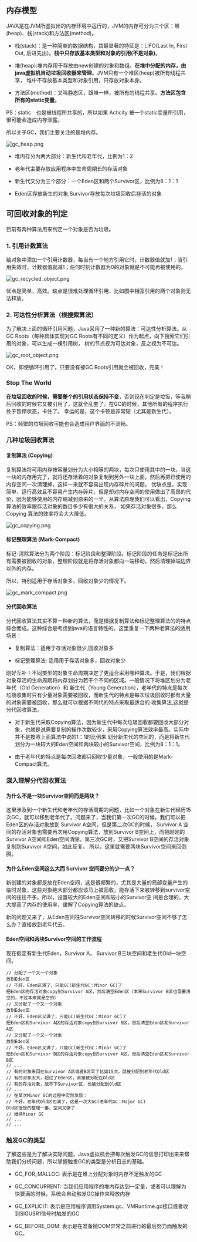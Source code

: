 ## 内存模型

JAVA是在JVM所虚拟出的内存环境中运行的，JVM的内存可分为三个区：堆(heap)、栈(stack)和方法区(method)。

* 栈(stack)：是一种简单的数据结构，其最显著的特征是：LIFO(Last In, First Out, 后进先出)。__栈中只存放基本类型和对象的引用(不是对象)__。

* 堆(heap):堆内存用于存放由new创建的对象和数组。__在堆中分配的内存，由java虚拟机自动垃圾回收器来管理__。JVM只有一个堆区(heap)被所有线程共享，
  堆中不存放基本类型和对象引用，只存放对象本身。

* 方法区(method)：又叫静态区，跟堆一样，被所有的线程共享。__方法区包含所有的static变量__。

PS：static　也是被线程所共享的，所以如果 Acticity 被一个static变量所引用，很可能会造成内存泄露。

所以关于GC，我们主要关注的是堆内存。

![gc_heap.png]()

* 堆内存分为两大部分：新生代和老年代，比例为1：2

* 老年代主要存放应用程序中生命周期长的存活对象

* 新生代又分为三个部分：一个Eden区和两个Survivor区，比例为8：1：1

* Eden区存放新生的对象,Survivor存放每次垃圾回收后存活的对象

## 可回收对象的判定

目前有两种算法用来判定一个对象是否为垃圾。

### 1. 引用计数算法

给对象中添加一个引用计数器，每当有一个地方引用它时，计数器值就加1；当引用失效时，计数器值就减1；任何时刻计数器为0的对象就是不可能再被使用的。

![gc_recycled_object.png]()

优点是简单，高效。缺点是很难处理循环引用，比如图中相互引用的两个对象则无法释放。

### 2. 可达性分析算法（根搜索算法）

为了解决上面的循环引用问题，Java采用了一种新的算法：可达性分析算法。从GC Roots（每种具体实现对GC Roots有不同的定义）作为起点，向下搜索它们引用的对象，可以生成一棵引用树，
树的节点视为可达对象，反之视为不可达。

![gc_root_object.png]()

OK，即使循环引用了，只要没有被GC Roots引用就会被回收，完美！

### Stop The World

__在垃圾回收的时候，需要整个的引用状态保持不变__，否则现在判定是垃圾，等我稍后回收的时候它又被引用了，这就全乱套了。在GC的时候，其他所有的程序执行处于暂停状态，卡住了。
幸运的是，这个卡顿是非常短（尤其是新生代）。

PS：频繁的垃圾回收可能也会造成用户界面的不流畅。

### 几种垃圾回收算法

#### 复制算法 (Copying)

复制算法将可用内存按容量划分为大小相等的两块，每次只使用其中的一块。当这一块的内存用完了，就将还存活着的对象复制到另外一块上面，然后再把已使用的内存空间一次清理掉，这样一来就不容易出现内存碎片的问题。
优缺点是，实现简单，运行高效且不容易产生内存碎片，但是却对内存空间的使用做出了高昂的代价，因为能够使用的内存缩减到原来的一半。从算法原理我们可以看出，Copying算法的效率跟存活对象的数目多少有很大的关系，
如果存活对象很多，那么 Copying 算法的效率将会大大降低。

![gc_copying.png]()


#### 标记整理算法 (Mark-Compact)

标记-清除算法分为两个阶段：标记阶段和整理阶段。标记阶段的任务是标记出所有需要被回收的对象，整理阶段就是将存活对象都向一端移动，然后清理掉端边界以外的内存。

所以，特别适用于存活对象多，回收对象少的情况下。

![gc_mark_compact.png]()


#### 分代回收算法

分代回收算法其实不算一种新的算法，而是根据复制算法和标记整理算法的的特点综合而成。这种综合是考虑到java的语言特性的。这里重复一下两种老算法的适用场景：

* 复制算法：适用于存活对象很少,回收对象多

* 标记整理算法: 适用用于存活对象多，回收对象少

刚好互补！不同类型的对象生命周期决定了更适合采用哪种算法。于是，我们根据对象存活的生命周期将内存划分为若干个不同的区域。一般情况下将堆区划分为老年代（Old Generation）和
新生代（Young Generation），老年代的特点是每次垃圾收集时只有少量对象需要被回收，而新生代的特点是每次垃圾回收时都有大量的对象需要被回收，那么就可以根据不同代的特点采取最适合的
收集算法,这就是分代回收算法。

* 对于新生代采取Copying算法，因为新生代中每次垃圾回收都要回收大部分对象，也就是说需要复制的操作次数较少，采用Copying算法效率最高。实际中并不是按照上面算法中说的1：1的比例来
  划分新生代的空间的，而是将新生代划分为一块较大的Eden空间和两块较小的Survivor空间，比例为8：1：1。

* 由于老年代的特点是每次回收都只回收少量对象，一般使用的是Mark-Compact算法。

### 深入理解分代回收算法

#### 为什么不是一块Survivor空间而是两块？

这里涉及到一个新生代和老年代的存活周期的问题，比如一个对象在新生代经历15次GC，就可以移到老年代了。问题来了，当我们第一次GC的时候，我们可以把Eden区的存活对象放到 Survivor A空间，但是第二次GC的时候，
Survivor A 空间的存活对象也需要再次用Copying算法，放到Survivor B空间上，而把刚刚的Survivor A空间和Eden空间清除。第三次GC时，又把Survivor B空间的存活对象复制到Survivor A空间，如此反复。
所以，这里就需要两块Survivor空间来回倒腾。

#### 为什么Eden空间这么大而 Survivor 空间要分的少一点？

新创建的对象都是放在Eden空间，这是很频繁的，尤其是大量的局部变量产生的临时对象，这些对象绝大部分都应该马上被回收，能存活下来被转移到survivor空间的往往不多。所以，设置较大的Eden空间和较小的Survivor空
间是合理的，大大提高了内存的使用率，缓解了Copying算法的缺点。

新的问题又来了，从Eden空间往Survivor空间转移的时候Survivor空间不够了怎么办？直接放到老年代去。


#### Eden空间和两块Survivor空间的工作流程

现在假定有新生代Eden，Survivor A， Survivor B三块空间和老生代Old一块空间。

```
// 分配了一个又一个对象
放到Eden区
// 不好，Eden区满了，只能GC(新生代GC：Minor GC)了
把Eden区的存活对象copy到Survivor A区，然后清空Eden区（本来Survivor B区也需要清空的，不过本来就是空的）
// 又分配了一个又一个对象
放到Eden区
// 不好，Eden区又满了，只能GC(新生代GC：Minor GC)了
把Eden区和Survivor A区的存活对象copy到Survivor B区，然后清空Eden区和Survivor A区
// 又分配了一个又一个对象
放到Eden区
// 不好，Eden区又满了，只能GC(新生代GC：Minor GC)了
把Eden区和Survivor B区的存活对象copy到Survivor A区，然后清空Eden区和Survivor B区
// ...
// 有的对象来回在Survivor A区或者B区呆了比如15次，就被分配到老年代Old区
// 有的对象太大，超过了Eden区，直接被分配在Old区
// 有的存活对象，放不下Survivor区，也被分配到Old区
// ...
// 在某次Minor GC的过程中突然发现：
// 不好，老年代Old区也满了，这是一次大GC(老年代GC：Major GC)
Old区慢慢的整理一番，空间又够了
// 继续Minor GC
// ...
// ...
```

### 触发GC的类型

了解这些是为了解决实际问题，Java虚拟机会把每次触发GC的信息打印出来来帮助我们分析问题，所以掌握触发GC的类型是分析日志的基础。

* GC_FOR_MALLOC: 表示是在堆上分配对象时内存不足触发的GC

* GC_CONCURRENT: 当我们应用程序的堆内存达到一定量，或者可以理解为快要满的时候，系统会自动触发GC操作来释放内存

* GC_EXPLICIT: 表示是应用程序调用System.gc、VMRuntime.gc接口或者收到SIGUSR1信号时触发的GC

* GC_BEFORE_OOM: 表示是在准备抛OOM异常之前进行的最后努力而触发的GC。
















